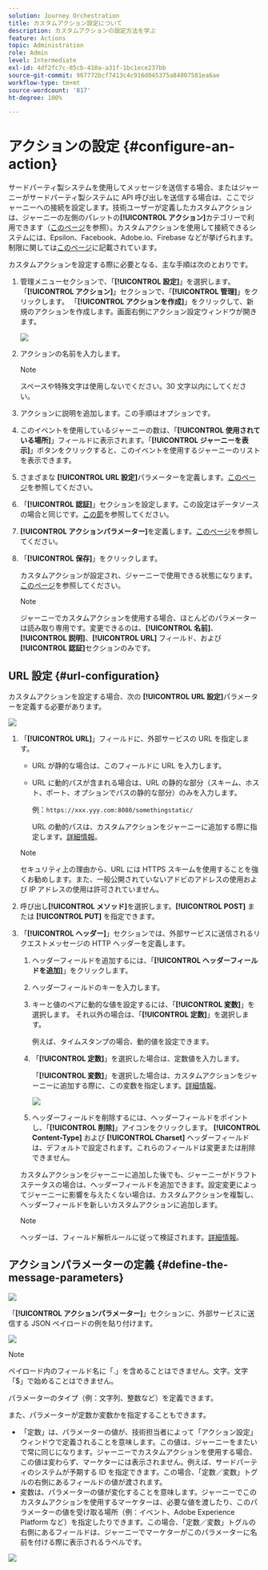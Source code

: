 ```yaml
---
solution: Journey Orchestration
title: カスタムアクション設定について
description: カスタムアクションの設定方法を学ぶ
feature: Actions
topic: Administration
role: Admin
level: Intermediate
exl-id: 4df2fc7c-85cb-410a-a31f-1bc1ece237bb
source-git-commit: 967772bcf7413c4c916d045375a84807581ea6ae
workflow-type: tm+mt
source-wordcount: '817'
ht-degree: 100%

---
```


# アクションの設定 {#configure-an-action}

サードパーティ製システムを使用してメッセージを送信する場合、またはジャーニーがサードパーティ製システムに API 呼び出しを送信する場合は、ここでジャーニーへの接続を設定します。技術ユーザーが定義したカスタムアクションは、ジャーニーの左側のパレットの&#x200B;**[!UICONTROL アクション]**&#x200B;カテゴリーで利用できます（[このページ](../building-journeys/about-journey-activities.md#action-activities)を参照）。カスタムアクションを使用して接続できるシステムには、Epsilon、Facebook、Adobe.io、Firebase などが挙げられます。
制限に関しては[このページ](../limitations.md)に記載されています。

カスタムアクションを設定する際に必要となる、主な手順は次のとおりです。

1. 管理メニューセクションで、「**[!UICONTROL 設定]**」を選択します。 「**[!UICONTROL アクション]**」セクションで、「**[!UICONTROL 管理]**」をクリックします。 「**[!UICONTROL アクションを作成]**」をクリックして、新規のアクションを作成します。画面右側にアクション設定ウィンドウが開きます。

   ![](../assets/custom2.png)

1. アクションの名前を入力します。

   >[!NOTE]
   >
   >スペースや特殊文字は使用しないでください。30 文字以内にしてください。

1. アクションに説明を追加します。この手順はオプションです。
1. このイベントを使用しているジャーニーの数は、「**[!UICONTROL 使用されている場所]**」フィールドに表示されます。「**[!UICONTROL ジャーニーを表示]**」ボタンをクリックすると、このイベントを使用するジャーニーのリストを表示できます。
1. さまざまな **[!UICONTROL URL 設定]**&#x200B;パラメーターを定義します。[このページ](../action/about-custom-action-configuration.md#url-configuration)を参照してください。
1. 「**[!UICONTROL 認証]**」セクションを設定します。この設定はデータソースの場合と同じです。[この節](../datasource/external-data-sources.md#section_wjp_nl5_nhb)を参照してください。
1. **[!UICONTROL アクションパラメーター]**&#x200B;を定義します。[このページ](../action/about-custom-action-configuration.md#define-the-message-parameters)を参照してください。
1. 「**[!UICONTROL 保存]**」をクリックします。

   カスタムアクションが設定され、ジャーニーで使用できる状態になります。[このページ](../building-journeys/about-journey-activities.md#action-activities)を参照してください。

   >[!NOTE]
   >
   >ジャーニーでカスタムアクションを使用する場合、ほとんどのパラメーターは読み取り専用です。変更できるのは、**[!UICONTROL 名前]**、**[!UICONTROL 説明]**、**[!UICONTROL URL]** フィールド、および&#x200B;**[!UICONTROL 認証]**&#x200B;セクションのみです。

## URL 設定 {#url-configuration}

カスタムアクションを設定する場合、次の **[!UICONTROL URL 設定]**&#x200B;パラメーターを定義する必要があります。

![](../assets/journeyurlconfiguration.png)

1. 「**[!UICONTROL URL]**」フィールドに、外部サービスの URL を指定します。

   * URL が静的な場合は、このフィールドに URL を入力します。

   * URL に動的パスが含まれる場合は、URL の静的な部分（スキーム、ホスト、ポート、オプションでパスの静的な部分）のみを入力します。

      例：`https://xxx.yyy.com:8080/somethingstatic/`

      URL の動的パスは、カスタムアクションをジャーニーに追加する際に指定します。[詳細情報](../building-journeys/using-custom-actions.md)。
   >[!NOTE]
   >
   >セキュリティ上の理由から、URL には HTTPS スキームを使用することを強くお勧めします。また、一般公開されていないアドビのアドレスの使用および IP アドレスの使用は許可されていません。

1. 呼び出し&#x200B;**[!UICONTROL メソッド]**&#x200B;を選択します。**[!UICONTROL POST]** または **[!UICONTROL PUT]** を指定できます。
1. 「**[!UICONTROL ヘッダー]**」セクションでは、外部サービスに送信されるリクエストメッセージの HTTP ヘッダーを定義します。
   1. ヘッダーフィールドを追加するには、「**[!UICONTROL ヘッダーフィールドを追加]**」をクリックします。
   1. ヘッダーフィールドのキーを入力します。
   1. キーと値のペアに動的な値を設定するには、「**[!UICONTROL 変数]**」を選択します。 それ以外の場合は、「**[!UICONTROL 定数]**」を選択します。

      例えば、タイムスタンプの場合、動的値を設定できます。

   1. 「**[!UICONTROL 定数]**」を選択した場合は、定数値を入力します。

      「**[!UICONTROL 変数]**」を選択した場合は、カスタムアクションをジャーニーに追加する際に、この変数を指定します。[詳細情報](../building-journeys/using-custom-actions.md)。

      ![](../assets/journeyurlconfiguration2.png)

   1. ヘッダーフィールドを削除するには、ヘッダーフィールドをポイントし、「**[!UICONTROL 削除]**」アイコンをクリックします。
   **[!UICONTROL Content-Type]** および **[!UICONTROL Charset]** ヘッダーフィールドは、デフォルトで設定されます。これらのフィールドは変更または削除できません。

   カスタムアクションをジャーニーに追加した後でも、ジャーニーがドラフトステータスの場合は、ヘッダーフィールドを追加できます。設定変更によってジャーニーに影響を与えたくない場合は、カスタムアクションを複製し、ヘッダーフィールドを新しいカスタムアクションに追加します。

   >[!NOTE]
   >
   >ヘッダーは、フィールド解析ルールに従って検証されます。[詳細情報](https://tools.ietf.org/html/rfc7230#section-3.2.4)。

## アクションパラメーターの定義 {#define-the-message-parameters}

![](../assets/messageparameterssection.png)

「**[!UICONTROL アクションパラメーター]**」セクションに、外部サービスに送信する JSON ペイロードの例を貼り付けます。

![](../assets/customactionpayloadmessage.png)

>[!NOTE]
>
>ペイロード内のフィールド名に「.」を含めることはできません。文字。文字「$」で始めることはできません。

パラメーターのタイプ（例：文字列、整数など）を定義できます。

また、パラメーターが定数か変数かを指定することもできます。

* 「定数」は、パラメーターの値が、技術担当者によって「アクション設定」ウィンドウで定義されることを意味します。この値は、ジャーニーをまたいで常に同じになります。ジャーニーでカスタムアクションを使用する場合、この値は変わらず、マーケターには表示されません。例えば、サードパーティのシステムが予期する ID を指定できます。この場合、「定数／変数」トグルの右側にあるフィールドの値が渡されます。
* 変数は、パラメーターの値が変化することを意味します。ジャーニーでこのカスタムアクションを使用するマーケターは、必要な値を渡したり、このパラメーターの値を受け取る場所（例：イベント、Adobe Experience Platform など）を指定したりできます。この場合、「定数／変数」トグルの右側にあるフィールドは、ジャーニーでマーケターがこのパラメーターに名前を付ける際に表示されるラベルです。

![](../assets/customactionpayloadmessage2.png)
